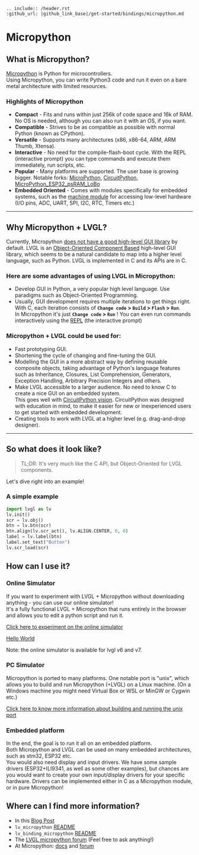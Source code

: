 ```eval_rst
.. include:: /header.rst 
:github_url: |github_link_base|/get-started/bindings/micropython.md
```
# Micropython

## What is Micropython?

[Micropython](http://micropython.org/) is Python for microcontrollers.  
Using Micropython, you can write Python3 code and run it even on a bare metal architecture with limited resources.

### Highlights of Micropython

- **Compact** - Fits and runs within just 256k of code space and 16k of RAM. No OS is needed, although you can also run it with an OS, if you want.
- **Compatible** - Strives to be as compatible as possible with normal Python (known as CPython).
- **Versatile** - Supports many architectures (x86, x86-64, ARM, ARM Thumb, Xtensa).
- **Interactive** - No need for the compile-flash-boot cycle. With the REPL (interactive prompt) you can type commands and execute them immediately, run scripts, etc.
- **Popular** - Many platforms are supported. The user base is growing bigger. Notable forks: [MicroPython](https://github.com/micropython/micropython), [CircuitPython](https://github.com/adafruit/circuitpython), [MicroPython_ESP32_psRAM_LoBo](https://github.com/loboris/MicroPython_ESP32_psRAM_LoBo)
- **Embedded Oriented** - Comes with modules specifically for embedded systems, such as the [machine module](https://docs.micropython.org/en/latest/library/machine.html#classes) for accessing low-level hardware (I/O pins, ADC, UART, SPI, I2C, RTC, Timers etc.)

---

## Why Micropython + LVGL?

Currently, Micropython [does not have a good high-level GUI library](https://forum.micropython.org/viewtopic.php?f=18&t=5543) by default. LVGL is an [Object-Oriented Component Based](https://blog.lvgl.io/2018-12-13/extend-lvgl-objects) high-level GUI library, which seems to be a natural candidate to map into a higher level language, such as Python. LVGL is implemented in C and its APIs are in C.

### Here are some advantages of using LVGL in Micropython:

- Develop GUI in Python, a very popular high level language. Use paradigms such as Object-Oriented Programming.
- Usually, GUI development requires multiple iterations to get things right. With C, each iteration consists of **`Change code` > `Build` > `Flash` > `Run`**.  
In Micropython it's just **`Change code` > `Run`** ! You can even run commands interactively using the [REPL](https://en.wikipedia.org/wiki/Read%E2%80%93eval%E2%80%93print_loop) (the interactive prompt)

### Micropython + LVGL could be used for:

- Fast prototyping GUI.  
- Shortening the cycle of changing and fine-tuning the GUI.
- Modelling the GUI in a more abstract way by defining reusable composite objects, taking advantage of Python's language features such as Inheritance, Closures, List Comprehension, Generators, Exception Handling, Arbitrary Precision Integers and others.
- Make LVGL accessible to a larger audience. No need to know C to create a nice GUI on an embedded system.  
This goes well with [CircuitPython vision](https://learn.adafruit.com/welcome-to-circuitpython/what-is-circuitpython). CircuitPython was designed with education in mind, to make it easier for new or inexperienced users to get started with embedded development.
- Creating tools to work with LVGL at a higher level (e.g. drag-and-drop designer).

---

## So what does it look like?

> TL;DR:
> It's very much like the C API, but Object-Oriented for LVGL components.

Let's dive right into an example!  

### A simple example

```python
import lvgl as lv
lv.init()
scr = lv.obj()
btn = lv.btn(scr)
btn.align(lv.scr_act(), lv.ALIGN.CENTER, 0, 0)
label = lv.label(btn)
label.set_text("Button")
lv.scr_load(scr)
```

## How can I use it?

### Online Simulator

If you want to experiment with LVGL + Micropython without downloading anything - you can use our online simulator!  
It's a fully functional LVGL + Micropython that runs entirely in the browser and allows you to edit a python script and run it.

[Click here to experiment on the online simulator](https://sim.lvgl.io/)

[Hello World](https://sim.lvgl.io/v7/micropython/ports/javascript/bundle_out/index.html?script=https://gist.githubusercontent.com/amirgon/51299ce9b6448328a855826149482ae6/raw/0f235c6d40462fd2f0e55364b874f14fe3fd613c/lvgl_hello_world.py&script_startup=https://gist.githubusercontent.com/amirgon/7bf15a66ba6d959bbf90d10f3da571be/raw/8684b5fa55318c184b1310663b187aaab5c65be6/init_lv_mp_js.py)

Note: the online simulator is available for lvgl v6 and v7.

### PC Simulator

Micropython is ported to many platforms. One notable port is "unix", which allows you to build and run Micropython (+LVGL) on a Linux machine. (On a Windows machine you might need Virtual Box or WSL or MinGW or Cygwin etc.)  

[Click here to know more information about building and running the unix port](https://github.com/lvgl/lv_micropython)

### Embedded platform

In the end, the goal is to run it all on an embedded platform.  
Both Micropython and LVGL can be used on many embedded architectures, such as stm32, ESP32 etc.  
You would also need display and input drivers. We have some sample drivers (ESP32+ILI9341, as well as some other examples), but chances are you would want to create your own input/display drivers for your specific hardware.
Drivers can be implemented either in C as a Micropython module, or in pure Micropython!

## Where can I find more information?

- In this [Blog Post](https://blog.lvgl.io/2019-02-20/micropython-bindings)
- `lv_micropython` [README](https://github.com/lvgl/lv_micropython)
- `lv_binding_micropython` [README](https://github.com/lvgl/lv_binding_micropython)
- The [LVGL micropython forum](https://forum.lvgl.io/c/micropython) (Feel free to ask anything!)
- At Micropython: [docs](http://docs.micropython.org/en/latest/) and [forum](https://forum.micropython.org/)
